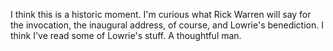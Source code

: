 <html><body><p>I think this is a historic moment. I'm curious what Rick Warren will say for the invocation, the inaugural address, of course, and Lowrie's benediction. I think I've read some of Lowrie's stuff. A thoughtful man. </p></body></html>